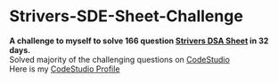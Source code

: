 # Strivers-SDE-Sheet-Challenge
**A challenge to myself to solve 166 question [Strivers DSA Sheet](https://takeuforward.org/interviews/strivers-sde-sheet-top-coding-interview-problems/) in 32 days.**
<br>
Solved majority of the challenging questions on [CodeStudio](https://www.codingninjas.com/codestudio/challenges/striver-sde-challenge)
<br>
Here is my [CodeStudio Profile](https://www.codingninjas.com/studio/profile/d509ed54-f725-4d73-ad49-f4d9a447381c)
